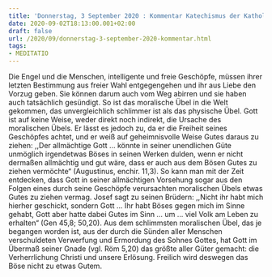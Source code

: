 ```yaml
---
title: 'Donnerstag, 3 September 2020 : Kommentar Katechismus der Katholischen Kirche'
date: 2020-09-02T18:13:00.001+02:00
draft: false
url: /2020/09/donnerstag-3-september-2020-kommentar.html
tags: 
- MEDITATIO
---
```


Die Engel und die Menschen, intelligente und freie Geschöpfe, müssen ihrer letzten Bestimmung aus freier Wahl entgegengehen und ihr aus Liebe den Vorzug geben. Sie können darum auch vom Weg abirren und sie haben auch tatsächlich gesündigt. So ist das moralische Übel in die Welt gekommen, das unvergleichlich schlimmer ist als das physische Übel. Gott ist auf keine Weise, weder direkt noch indirekt, die Ursache des moralischen Übels. Er lässt es jedoch zu, da er die Freiheit seines Geschöpfes achtet, und er weiß auf geheimnisvolle Weise Gutes daraus zu ziehen: ,,Der allmächtige Gott … könnte in seiner unendlichen Güte unmöglich irgendetwas Böses in seinen Werken dulden, wenn er nicht dermaßen allmächtig und gut wäre, dass er auch aus dem Bösen Gutes zu ziehen vermöchte“ (Augustinus, enchir. 11,3). So kann man mit der Zeit entdecken, dass Gott in seiner allmächtigen Vorsehung sogar aus den Folgen eines durch seine Geschöpfe verursachten moralischen Übels etwas Gutes zu ziehen vermag. Josef sagt zu seinen Brüdern: ,,Nicht ihr habt mich hierher geschickt, sondern Gott … Ihr habt Böses gegen mich im Sinne gehabt, Gott aber hatte dabei Gutes im Sinn … um … viel Volk am Leben zu erhalten“ (Gen 45,8; 50,20). Aus dem schlimmsten moralischen Übel, das je begangen worden ist, aus der durch die Sünden aller Menschen verschuldeten Verwerfung und Ermordung des Sohnes Gottes, hat Gott im Übermaß seiner Gnade (vgl. Röm 5,20) das größte aller Güter gemacht: die Verherrlichung Christi und unsere Erlösung. Freilich wird deswegen das Böse nicht zu etwas Gutem.